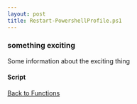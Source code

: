 ```yaml
---
layout: post
title: Restart-PowershellProfile.ps1
---
```


### something exciting

Some information about the exciting thing

#### Script

<script src="https://gist-it.appspot.com/github.com/BanterBoy/scripts-blog/blob/master/PowerShell/functions/powerShellProfile/Restart-PowershellProfile.ps1"></script>

<a href="/menu/_pages/functions.html">Back to Functions</a>
